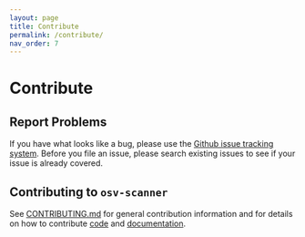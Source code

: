 ```yaml
---
layout: page
title: Contribute
permalink: /contribute/
nav_order: 7
---
```

# Contribute

## Report Problems
If you have what looks like a bug, please use the [Github issue tracking system](https://github.com/google/osv-scanner/issues). Before you file an issue, please search existing issues to see if your issue is already covered.

## Contributing to `osv-scanner`

See [CONTRIBUTING.md](https://github.com/google/osv-scanner/blob/main/CONTRIBUTING.md) for general contribution information and for details on how to contribute [code](https://github.com/google/osv-scanner/blob/main/CONTRIBUTING.md/#contributing-code) and [documentation](https://github.com/google/osv-scanner/blob/main/CONTRIBUTING.md/#contributing-documentation).